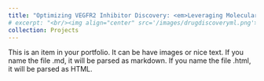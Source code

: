 ```yaml
---
title: "Optimizing VEGFR2 Inhibitor Discovery: <em>Leveraging Molecular Descriptors for Streamlined Drug Development</em>"
# excerpt: "<br/><img align="center" src='/images/drugdiscoveryml.png'>"
collection: Projects
---
```


This is an item in your portfolio. It can be have images or nice text. If you name the file .md, it will be parsed as markdown. If you name the file .html, it will be parsed as HTML.
